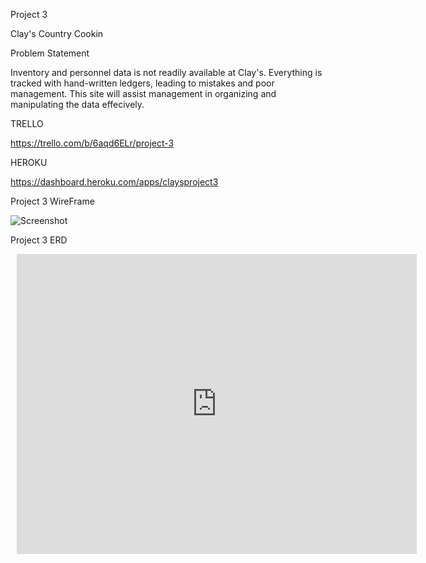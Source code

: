 Project 3

Clay's Country Cookin

Problem Statement

Inventory and personnel data is not readily available at Clay's. Everything is tracked with hand-written ledgers, leading to mistakes and poor management. This site will assist management in organizing and manipulating the data effecively.

TRELLO

https://trello.com/b/6aqd6ELr/project-3

HEROKU

https://dashboard.heroku.com/apps/claysproject3

Project 3 WireFrame

![Screenshot](screenshots/Project-3-Wireframe.png "wireframe")

Project 3 ERD

<div style="width: 640px; height: 480px; margin: 10px; position: relative;">
<iframe allowfullscreen frameborder="0" style="width:640px; height:480px" src="https://www.lucidchart.com/documents/embeddedchart/b228e886-2320-4b4c-85a4-e62b8d04658a" id="4q2Hv6SQgfOR">
</iframe>
</div>